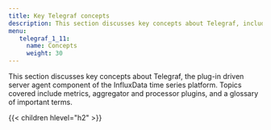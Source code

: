 ```yaml
---
title: Key Telegraf concepts
description: This section discusses key concepts about Telegraf, including information on supported input data formats, output data formats, aggregator and processor plugins, and includes a glossary of important terms.
menu:
   telegraf_1_11:
     name: Concepts
     weight: 30
---
```

This section discusses key concepts about Telegraf, the plug-in driven server agent component of the InfluxData time series platform. Topics covered include metrics, aggregator and processor plugins, and a glossary of important terms.

{{< children hlevel="h2" >}}
